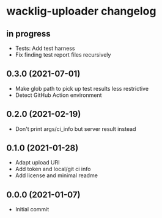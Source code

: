 # wacklig-uploader changelog


## in progress

- Tests: Add test harness
- Fix finding test report files recursively


## 0.3.0 (2021-07-01)

- Make glob path to pick up test results less restrictive
- Detect GitHub Action environment


## 0.2.0 (2021-02-19)

- Don't print args/ci_info but server result instead


## 0.1.0 (2021-01-28)

- Adapt upload URI
- Add token and local/git ci info
- Add license and minimal readme


## 0.0.0 (2021-01-07)

- Initial commit
